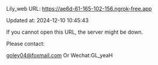 Lily_web URL: https://ae6d-61-165-102-156.ngrok-free.app

Updated at: 2024-12-10 10:45:43

If you cannot open this URL, the server might be down.

Please contact: 

goley04@foxmail.com Or Wechat:GL_yeaH